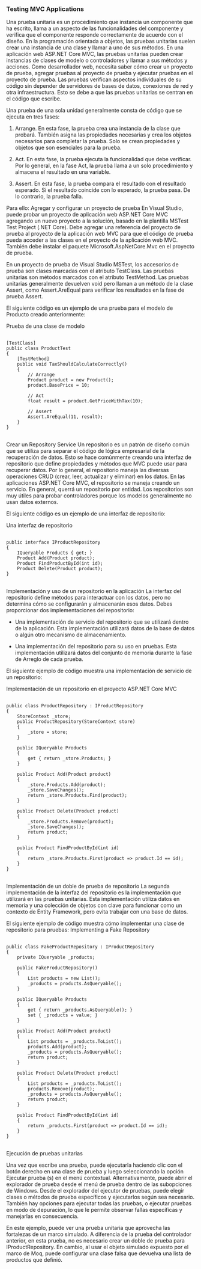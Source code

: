 ### Testing MVC Applications

Una prueba unitaria es un procedimiento que instancia un componente que ha escrito, llama a un aspecto de las funcionalidades del componente y verifica que el componente responde correctamente de acuerdo con el diseño. En la programación orientada a objetos, las pruebas unitarias suelen crear una instancia de una clase y llamar a uno de sus métodos. En una aplicación web ASP.NET Core MVC, las pruebas unitarias pueden crear instancias de clases de modelo o controladores y llamar a sus métodos y acciones. Como desarrollador web, necesita saber cómo crear un proyecto de prueba, agregar pruebas al proyecto de prueba y ejecutar pruebas en el proyecto de prueba. Las pruebas verifican aspectos individuales de su código sin depender de servidores de bases de datos, conexiones de red y otra infraestructura. Esto se debe a que las pruebas unitarias se centran en el código que escribe.


Una prueba de una sola unidad generalmente consta de código que se ejecuta en tres fases:

1. Arrange. En esta fase, la prueba crea una instancia de la clase que probará. También asigna las propiedades necesarias y crea los objetos necesarios para completar la prueba. Solo se crean propiedades y objetos que son esenciales para la prueba.

2. Act. En esta fase, la prueba ejecuta la funcionalidad que debe verificar. Por lo general, en la fase Act, la prueba llama a un solo procedimiento y almacena el resultado en una variable.

3. Assert. En esta fase, la prueba compara el resultado con el resultado esperado. Si el resultado coincide con lo esperado, la prueba pasa. De lo contrario, la prueba falla.

Para ello:
Agregar y configurar un proyecto de prueba
En Visual Studio, puede probar un proyecto de aplicación web ASP.NET Core MVC agregando un nuevo proyecto a la solución, basado en la plantilla MSTest Test Project (.NET Core). Debe agregar una referencia del proyecto de prueba al proyecto de la aplicación web MVC para que el código de prueba pueda acceder a las clases en el proyecto de la aplicación web MVC. También debe instalar el paquete Microsoft.AspNetCore.Mvc en el proyecto de prueba.

En un proyecto de prueba de Visual Studio MSTest, los accesorios de prueba son clases marcadas con el atributo TestClass. Las pruebas unitarias son métodos marcados con el atributo TestMethod. Las pruebas unitarias generalmente devuelven void pero llaman a un método de la clase Assert, como Assert.AreEqual para verificar los resultados en la fase de prueba Assert.


El siguiente código es un ejemplo de una prueba para el modelo de Producto creado anteriormente:

Prueba de una clase de modelo

<pre> <code>
[TestClass]
public class ProductTest
{
    [TestMethod]
    public void TaxShouldCalculateCorrectly()
    {
        // Arrange
        Product product = new Product();
        product.BasePrice = 10;
 
        // Act
        float result = product.GetPriceWithTax(10);
 
        // Assert
        Assert.AreEqual(11, result);
    }
}
</code> </pre>



Crear un Repository Service
Un repositorio es un patrón de diseño común que se utiliza para separar el código de lógica empresarial de la recuperación de datos. Esto se hace comúnmente creando una interfaz de repositorio que define propiedades y métodos que MVC puede usar para recuperar datos. Por lo general, el repositorio maneja las diversas operaciones CRUD (crear, leer, actualizar y eliminar) en los datos. En las aplicaciones ASP.NET Core MVC, el repositorio se maneja creando un servicio. En general, querrá un repositorio por entidad. Los repositorios son muy útiles para probar controladores porque los modelos generalmente no usan datos externos.

El siguiente código es un ejemplo de una interfaz de repositorio:

Una interfaz de repositorio
<pre> <code>
public interface IProductRepository
{
    IQueryable<Product> Products { get; }
    Product Add(Product product);
    Product FindProductById(int id);
    Product Delete(Product product);
}
</code> </pre>



Implementación y uso de un repositorio en la aplicación
La interfaz del repositorio define métodos para interactuar con los datos, pero no determina cómo se configurarán y almacenarán esos datos. Debes proporcionar dos implementaciones del repositorio:

- Una implementación de servicio del repositorio que se utilizará dentro de la aplicación. Esta implementación utilizará datos de la base de datos o algún otro mecanismo de almacenamiento.

- Una implementación del repositorio para su uso en pruebas. Esta implementación utilizará datos del conjunto de memoria durante la fase de Arreglo de cada prueba.

El siguiente ejemplo de código muestra una implementación de servicio de un repositorio:

Implementación de un repositorio en el proyecto ASP.NET Core MVC
<pre> <code>
public class ProductRepository : IProductRepository
{
    StoreContext _store;
    public ProductRepository(StoreContext store)
    {
        _store = store;
    }
 
    public IQueryable<Product> Products
    {
        get { return _store.Products; }
    }
 
    public Product Add(Product product)
    {
        _store.Products.Add(product);
        _store.SaveChanges();
        return _store.Products.Find(product);
    }
 
    public Product Delete(Product product)
    {
        _store.Products.Remove(product);
        _store.SaveChanges();
        return product;
    }
 
    public Product FindProductById(int id)
    {
        return _store.Products.First(product => product.Id == id);
    }
}
</code> </pre>


Implementación de un doble de prueba de repositorio
La segunda implementación de la interfaz del repositorio es la implementación que utilizará en las pruebas unitarias. Esta implementación utiliza datos en memoria y una colección de objetos con clave para funcionar como un contexto de Entity Framework, pero evita trabajar con una base de datos.

El siguiente ejemplo de código muestra cómo implementar una clase de repositorio para pruebas:
Implementing a Fake Repository

<pre> <code>
public class FakeProductRepository : IProductRepository
{
    private IQueryable<Product> _products;
 
    public FakeProductRepository()
    {
        List<Product> products = new List<Product>();
        _products = products.AsQueryable();
    }
 
    public IQueryable<Product> Products
    {
        get { return _products.AsQueryable(); }
        set { _products = value; }
    }
 
    public Product Add(Product product)
    {
        List<Product> products = _products.ToList();
        products.Add(product);
        _products = products.AsQueryable();
        return product;
    }
 
    public Product Delete(Product product)
    {
        List<Product> products = _products.ToList();
        products.Remove(product);
        _products = products.AsQueryable();
        return product;
    }
 
    public Product FindProductById(int id)
    {
        return _products.First(product => product.Id == id);
    }
}
</code> </pre>

Ejecución de pruebas unitarias

Una vez que escribe una prueba, puede ejecutarla haciendo clic con el botón derecho en una clase de prueba y luego seleccionando la opción Ejecutar prueba (s) en el menú contextual. Alternativamente, puede abrir el explorador de prueba desde el menú de prueba dentro de las subopciones de Windows. Desde el explorador del ejecutor de pruebas, puede elegir clases o métodos de prueba específicos y ejecutarlos según sea necesario. También hay opciones para ejecutar todas las pruebas, o ejecutar pruebas en modo de depuración, lo que le permite observar fallas específicas y manejarlas en consecuencia.


En este ejemplo, puede ver una prueba unitaria que aprovecha las fortalezas de un marco simulado. A diferencia de la prueba del controlador anterior, en esta prueba, no es necesario crear un doble de prueba para IProductRepository. En cambio, al usar el objeto simulado expuesto por el marco de Moq, puede configurar una clase falsa que devuelva una lista de productos que definió.
